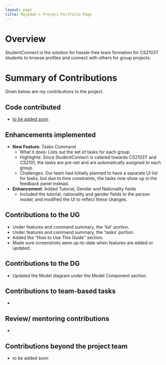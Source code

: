 ```yaml
---
layout: page
title: Majedah's Project Portfolio Page
---
```


# Overview

StudentConnect is the solution for hassle-free team formation for CS2103T students to browse profiles and connect with others for group projects.

# Summary of Contributions
Given below are my contributions to the project.

## Code contributed
* [to be added soon](https://nus-cs2103-ay2324s1.github.io/tp-dashboard/?search=maj0-0&breakdown=false&sort=groupTitle%20dsc&sortWithin=title&since=2023-09-22&timeframe=commit&mergegroup=&groupSelect=groupByRepos)

## Enhancements implemented
* **New Feature**: Tasks Command
    * What it does: Lists out the set of tasks for each group.
    * Highlights: Since StudentConnect is catered towards CS2103T and CS2101, the tasks are pre-set and are automatically assigned to each group.
    * Challenges: Our team had initially planned to have a separate UI list for tasks, but due to time constraints, the tasks now show up in the feedback panel instead.
* **Enhancement**: Added Tutorial, Gender and Nationality fields
    * Included the tutorial, nationality and gender fields to the person model, and modified the UI to reflect these changes.

## Contributions to the UG
* Under features and command summary, the 'list' portion.
* Under features and command summary, the 'tasks' portion.
* Added the "How to Use This Guide" section.
* Made sure screenshots were up-to-date when features are added or updated.

## Contributions to the DG
* Updated the Model diagram under the Model Component section.

## Contributions to team-based tasks
* 

## Review/ mentoring contributions
* 

## Contributions beyond the project team
* to be added soon

